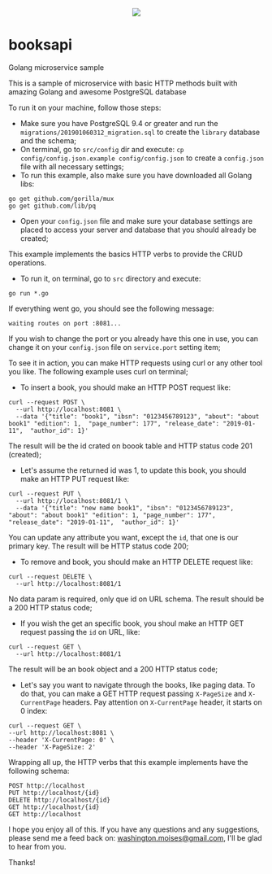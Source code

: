 <p align="center"><img src="https://blog.golang.org/gopher/gopher.png"></p>

# booksapi
Golang microservice sample

This is a sample of microservice with basic HTTP methods built with amazing Golang and awesome PostgreSQL database

To run it on your machine, follow those steps:
* Make sure you have PostgreSQL 9.4 or greater and run the `migrations/201901060312_migration.sql` to create the `library` database and the schema;
* On terminal, go to `src/config` dir and execute: `cp config/config.json.example config/config.json` to create a `config.json` file with all necessary settings;
* To run this example, also make sure you have downloaded all Golang libs:

```
go get github.com/gorilla/mux
go get github.com/lib/pq
```

* Open your `config.json` file and make sure your database settings are placed to access your server and database that you should already be created;

This example implements the basics HTTP verbs to provide the CRUD operations.

* To run it, on terminal, go to `src` directory and execute:

`go run *.go`

If everything went go, you should see the following message:

`waiting routes on port :8081...`

If you wish to change the port or you already have this one in use, you can change it on your `config.json` file on `service.port` setting item;

To see it in action, you can make HTTP requests using curl or any other tool you like. The following example uses curl on terminal;
* To insert a book, you should make an HTTP POST request like:

```
curl --request POST \
  --url http://localhost:8081 \
  --data '{"title": "book1", "ibsn": "0123456789123", "about": "about book1" "edition": 1,	"page_number": 177", "release_date": "2019-01-11",	"author_id": 1}'
```

  The result will be the id crated on boook table and HTTP status code 201 (created);

  * Let's assume the returned id was 1, to update this book, you should make an HTTP PUT request like:

```
curl --request PUT \
  --url http://localhost:8081/1 \
  --data '{"title": "new name book1", "ibsn": "0123456789123", "about": "about book1" "edition": 1,	"page_number": 177", "release_date": "2019-01-11",	"author_id": 1}'
```

  You can update any attribute you want, except the `id`, that one is our primary key. The result will be HTTP status code 200;

  * To remove and book, you should make an HTTP DELETE request like:

```
curl --request DELETE \
  --url http://localhost:8081/1
```

  No data param is required, only que id on URL schema. The result should be a 200 HTTP status code;

  * If you wish the get an specific book, you shoul make an HTTP GET request passing the `id` on URL, like:

```
curl --request GET \
  --url http://localhost:8081/1
  ```

  The result will be an book object and a 200 HTTP status code;

  * Let's say you want to navigate through the books, like paging data. To do that, you can make a GET HTTP request passing `X-PageSize` and `X-CurrentPage` headers. Pay attention on `X-CurrentPage` header, it starts on 0 index:

  ```
  curl --request GET \
  --url http://localhost:8081 \
  --header 'X-CurrentPage: 0' \
  --header 'X-PageSize: 2'
  ```

  Wrapping all up, the HTTP verbs that this example implements have the following schema:

  ```
  POST http://localhost
  PUT http://localhost/{id}
  DELETE http://localhost/{id}
  GET http://localhost/{id}
  GET http://localhost
  ```

  I hope you enjoy all of this. If you have any questions and any suggestions, please send me a feed back on: washington.moises@gmail.com, I'll be glad to hear from you.

  Thanks!